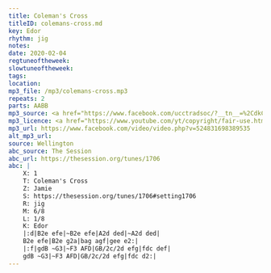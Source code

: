 ```yaml
---
title: Coleman's Cross
titleID: colemans-cross.md
key: Edor
rhythm: jig
notes:
date: 2020-02-04
regtuneoftheweek:
slowtuneoftheweek:
tags:
location:
mp3_file: /mp3/colemans-cross.mp3
repeats: 2
parts: AABB
mp3_source: <a href="https://www.facebook.com/ucctradsoc/?__tn__=%2CdkCH-R-R&eid=ARCkGupN3IEMe-tHN2NvPALgvG9p8Yx0bsxAaHr61YOh8YittaCbcAZiF-mPLyPuTrqjA4FAW_KskfJG&hc_ref=ARTT5ofu7EdbQzlS46826laPi46AHmhORvE2ioGrR7G9oLve8vUb-NgDfn-292MnJqU&hc_location=group"UCC TradSoc</a>
mp3_licence: <a href="https://www.youtube.com/yt/copyright/fair-use.html">Fair Use</a>
mp3_url: https://www.facebook.com/video/video.php?v=524831698389535
alt_mp3_url:
source: Wellington
abc_source: The Session
abc_url: https://thesession.org/tunes/1706
abc: |
    X: 1
    T: Coleman's Cross
    Z: Jamie
    S: https://thesession.org/tunes/1706#setting1706
    R: jig
    M: 6/8
    L: 1/8
    K: Edor
    |:d|B2e efe|~B2e efe|A2d ded|~A2d ded|
    B2e efe|B2e g2a|bag agf|gee e2:|
    |:f|gdB ~G3|~F3 AFD|GB/2c/2d efg|fdc def|
    gdB ~G3|~F3 AFD|GB/2c/2d efg|fdc d2:|
---
```

